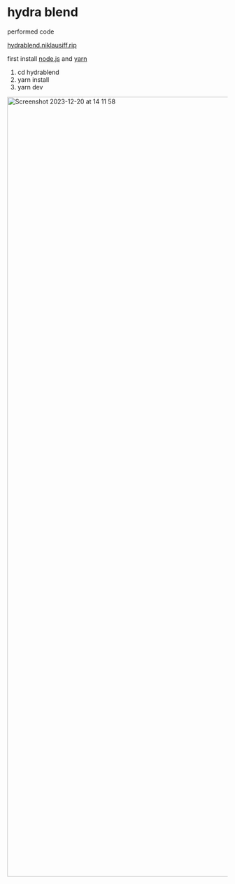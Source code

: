 # hydra blend
performed code

[hydrablend.niklausiff.rip](https://hydrablend.niklausiff.rip/)


first install [node.js](https://nodejs.org) and [yarn](https://classic.yarnpkg.com)

1. cd hydrablend
2. yarn install
3. yarn dev

<img width="1784" alt="Screenshot 2023-12-20 at 14 11 58" src="https://github.com/nikischwdrtr/hydraBlend/assets/40233850/de61dd45-f95a-4aa8-9ed4-922ab99c7077">
